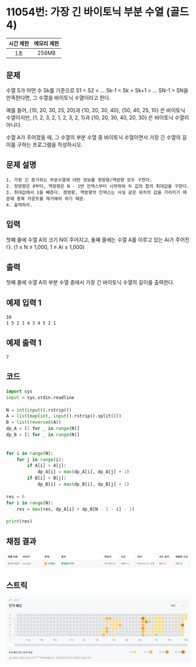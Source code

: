 # 11054번: 가장 긴 바이토닉 부분 수열 (골드 4)
| 시간 제한 | 메모리 제한 |
|:-----:|:------:|
|  1초   | 256MB  |

## 문제
수열 S가 어떤 수 Sk를 기준으로 S1 < S2 < ... Sk-1 < Sk > Sk+1 > ... SN-1 > SN을 만족한다면, 그 수열을 바이토닉 수열이라고 한다.

예를 들어, {10, 20, 30, 25, 20}과 {10, 20, 30, 40}, {50, 40, 25, 10} 은 바이토닉 수열이지만, {1, 2, 3, 2, 1, 2, 3, 2, 1}과 {10, 20, 30, 40, 20, 30} 은 바이토닉 수열이 아니다.

수열 A가 주어졌을 때, 그 수열의 부분 수열 중 바이토닉 수열이면서 가장 긴 수열의 길이를 구하는 프로그램을 작성하시오.

## 문제 설명
```text
1. 가장 긴 증가하는 부분수열에 대한 정보를 정방향/역방향 모두 구한다.
2. 정방향은 0부터, 역방향은 N - 1번 인덱스부터 시작하여 두 값의 합의 최대값을 구한다.
3. 최대값에서 1을 빼준다. 정방향, 역방향의 인덱스는 사실 같은 위치의 값을 가리키기 때문에 중복 카운트를 제거해야 하기 때문.
4. 출력하라.
```

## 입력
첫째 줄에 수열 A의 크기 N이 주어지고, 둘째 줄에는 수열 A를 이루고 있는 Ai가 주어진다. (1 ≤ N ≤ 1,000, 1 ≤ Ai ≤ 1,000)


## 출력
첫째 줄에 수열 A의 부분 수열 중에서 가장 긴 바이토닉 수열의 길이를 출력한다.



## 예제 입력 1 
```text
10
1 5 2 1 4 3 4 5 2 1
```
## 예제 출력 1 
```text
7
```


## 코드
```python
import sys
input = sys.stdin.readline

N = int(input().rstrip())
A = list(map(int, input().rstrip().split()))
B = list(reversed(A))
dp_A = [1 for _ in range(N)]
dp_B = [1 for _ in range(N)]


for i in range(N):
    for j in range(i):
        if A[i] > A[j]:
            dp_A[i] = max(dp_A[i], dp_A[j] + 1)
        if B[i] > B[j]:
            dp_B[i] = max(dp_B[i], dp_B[j] + 1)

res = 0
for i in range(N):
    res = max(res, dp_A[i] + dp_B[N - 1 - i] - 1)

print(res)
```

## 채점 결과
![img.png](img.png)

## 스트릭
![img_1.png](img_1.png)